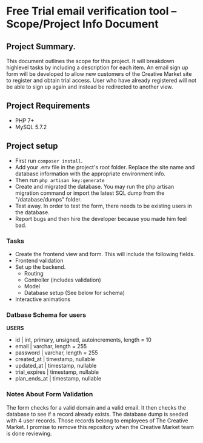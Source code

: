 # Free Trial email verification tool – Scope/Project Info Document

## Project Summary.
This document outlines the scope for this project. It will breakdown highlevel tasks by including a description for each item.
An email sign up form will be developed to allow new customers of the Creative Market site to register and obtain trial access. User who have already registered will not be able to sign up again and instead be redirected to another view.

## Project Requirements
 - PHP 7+
 - MySQL 5.7.2

## Project setup
- First run `composer install`.
- Add your .env file in the project's root folder. Replace the site name and database information with the appropriate environment info.
- Then run `php artisan key:generate`
- Create and migrated the database. You may run the php artisan migration command or import the latest SQL dump from the "/database/dumps" folder.
- Test away. In order to test the form, there needs to be existing users in the database.
- Report bugs and then hire the developer because you made him feel bad.

### Tasks
- Create the frontend view and form. This will include the following fields.
- Frontend validation 
- Set up the backend.
    - Routing
    - Controller (includes validation)
    - Model
    - Database setup (See below for schema)
- Interactive animations
    
### Datbase Schema for users

**USERS**
- id | int, primary, unsigned, autoincrements, length = 10
- email | varchar, length = 255
- password | varchar, length = 255
- created_at | timestamp, nullable
- updated_at | timestamp, nullable
- trial_expires | timestamp, nullable
- plan_ends_at | timestamp, nullable


### Notes About Form Validation
The form checks for a valid domain and a valid email. It then checks the database to see if a record already exists.
The database dump is seeded with 4 user records. Those records belong to employees of The Creative Market. I promise to remove this repository when the Creative Market team is done reviewing. 